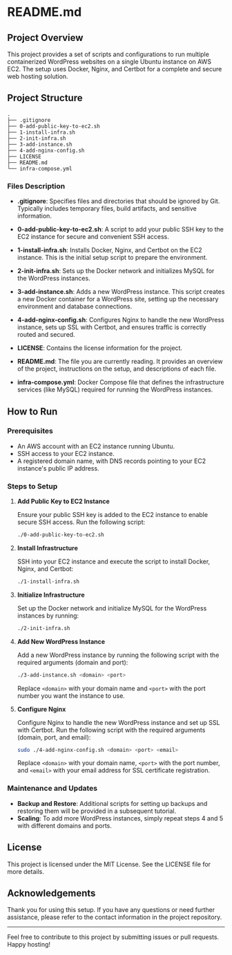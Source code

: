 # README.md

## Project Overview

This project provides a set of scripts and configurations to run multiple containerized WordPress websites on a single Ubuntu instance on AWS EC2. The setup uses Docker, Nginx, and Certbot for a complete and secure web hosting solution.

## Project Structure

```plaintext
.
├── .gitignore
├── 0-add-public-key-to-ec2.sh
├── 1-install-infra.sh
├── 2-init-infra.sh
├── 3-add-instance.sh
├── 4-add-nginx-config.sh
├── LICENSE
├── README.md
└── infra-compose.yml
```

### Files Description

- **.gitignore**: Specifies files and directories that should be ignored by Git. Typically includes temporary files, build artifacts, and sensitive information.

- **0-add-public-key-to-ec2.sh**: A script to add your public SSH key to the EC2 instance for secure and convenient SSH access.

- **1-install-infra.sh**: Installs Docker, Nginx, and Certbot on the EC2 instance. This is the initial setup script to prepare the environment.

- **2-init-infra.sh**: Sets up the Docker network and initializes MySQL for the WordPress instances.

- **3-add-instance.sh**: Adds a new WordPress instance. This script creates a new Docker container for a WordPress site, setting up the necessary environment and database connections.

- **4-add-nginx-config.sh**: Configures Nginx to handle the new WordPress instance, sets up SSL with Certbot, and ensures traffic is correctly routed and secured.

- **LICENSE**: Contains the license information for the project.

- **README.md**: The file you are currently reading. It provides an overview of the project, instructions on the setup, and descriptions of each file.

- **infra-compose.yml**: Docker Compose file that defines the infrastructure services (like MySQL) required for running the WordPress instances.

## How to Run

### Prerequisites

- An AWS account with an EC2 instance running Ubuntu.
- SSH access to your EC2 instance.
- A registered domain name, with DNS records pointing to your EC2 instance's public IP address.

### Steps to Setup

1. **Add Public Key to EC2 Instance**

   Ensure your public SSH key is added to the EC2 instance to enable secure SSH access. Run the following script:

   ```bash
   ./0-add-public-key-to-ec2.sh
   ```

2. **Install Infrastructure**

   SSH into your EC2 instance and execute the script to install Docker, Nginx, and Certbot:

   ```bash
   ./1-install-infra.sh
   ```

3. **Initialize Infrastructure**

   Set up the Docker network and initialize MySQL for the WordPress instances by running:

   ```bash
   ./2-init-infra.sh
   ```

4. **Add New WordPress Instance**

   Add a new WordPress instance by running the following script with the required arguments (domain and port):

   ```bash
   ./3-add-instance.sh <domain> <port>
   ```

   Replace `<domain>` with your domain name and `<port>` with the port number you want the instance to use.

5. **Configure Nginx**

   Configure Nginx to handle the new WordPress instance and set up SSL with Certbot. Run the following script with the required arguments (domain, port, and email):

   ```bash
   sudo ./4-add-nginx-config.sh <domain> <port> <email>
   ```

   Replace `<domain>` with your domain name, `<port>` with the port number, and `<email>` with your email address for SSL certificate registration.

### Maintenance and Updates

- **Backup and Restore**: Additional scripts for setting up backups and restoring them will be provided in a subsequent tutorial.
- **Scaling**: To add more WordPress instances, simply repeat steps 4 and 5 with different domains and ports.

## License

This project is licensed under the MIT License. See the LICENSE file for more details.

## Acknowledgements

Thank you for using this setup. If you have any questions or need further assistance, please refer to the contact information in the project repository.

---

Feel free to contribute to this project by submitting issues or pull requests. Happy hosting!
